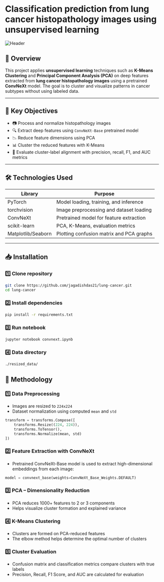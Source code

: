 # Classification prediction from lung cancer histopathology images using unsupervised learning

![Header](images/banner_lung_cancer.png)

## 📌 Overview

This project applies **unsupervised learning** techniques such as **K-Means Clustering** and **Principal Component Analysis (PCA)** on deep features extracted from **lung cancer histopathology images** using a pretrained **ConvNeXt** model. The goal is to cluster and visualize patterns in cancer subtypes without using labeled data.

---

## 🧪 Key Objectives

- 📷 Process and normalize histopathology images  
- 🔍 Extract deep features using `ConvNeXt-Base` pretrained model  
- 📉 Reduce feature dimensions using PCA  
- 📊 Cluster the reduced features with K-Means  
- 🧮 Evaluate cluster-label alignment with precision, recall, F1, and AUC metrics

---

## 🛠️ Technologies Used

| Library         | Purpose                                  |
|------------------|--------------------------------------------|
| PyTorch          | Model loading, training, and inference     |
| torchvision      | Image preprocessing and dataset loading    |
| ConvNeXt         | Pretrained model for feature extraction    |
| scikit-learn     | PCA, K-Means, evaluation metrics           |
| Matplotlib/Seaborn | Plotting confusion matrix and PCA graphs |

---

## 📥 Installation

### 1️⃣ Clone repository

```bash
git clone https://github.com/jagadishdas21/lung-cancer.git
cd lung-cancer
```

### 2️⃣ Install dependencies

```bash
pip install -r requirements.txt
```
### 3️⃣ Run notebook

```bash
jupyter notebook convnext.ipynb
```
### 4️⃣ Data directory
```bash
./resized_data/
```

## 🧬 Methodology

### 1️⃣ Data Preprocessing
- Images are resized to `224x224`
- Dataset normalization using computed `mean` and `std`

```python
transform = transforms.Compose([
    transforms.Resize((224, 224)),
    transforms.ToTensor(),
    transforms.Normalize(mean, std)
])
```

### 2️⃣ Feature Extraction with ConvNeXt
- Pretrained ConvNeXt-Base model is used to extract high-dimensional embeddings from each image:
```python
model = convnext_base(weights=ConvNeXt_Base_Weights.DEFAULT)
```

### 3️⃣ PCA – Dimensionality Reduction
- PCA reduces 1000+ features to 2 or 3 components
- Helps visualize cluster formation and explained variance

### 4️⃣ K-Means Clustering
- Clusters are formed on PCA-reduced features
- The elbow method helps determine the optimal number of clusters

### 5️⃣ Cluster Evaluation
- Confusion matrix and classification metrics compare clusters with true labels
- Precision, Recall, F1 Score, and AUC are calculated for evaluation






